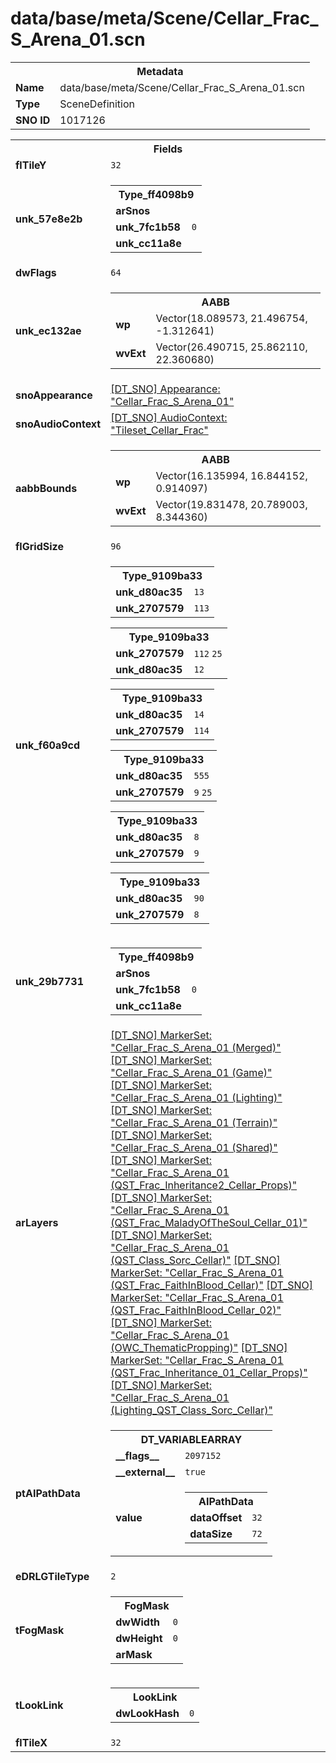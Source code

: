 <h1>data/base/meta/Scene/Cellar_Frac_S_Arena_01.scn</h1><table><tr><th colspan="100%">Metadata</th></tr><tr><td><b>Name</b></td><td>data/base/meta/Scene/Cellar_Frac_S_Arena_01.scn</td></tr><tr><td><b>Type</b></td><td>SceneDefinition</td></tr><tr><td><b>SNO ID</b></td><td>1017126</td></tr></table>

<table><tr><th colspan="100%">Fields</th></tr><tr><td><b>flTileY</b></td><td><code>32</code></td></tr><tr><td><b>unk_57e8e2b</b></td><td><table><tr><th colspan="100%">Type_ff4098b9</th></tr><tr><td><b>arSnos</b></td><td></td></tr><tr><td><b>unk_7fc1b58</b></td><td><code>0</code></td></tr><tr><td><b>unk_cc11a8e</b></td><td></td></tr></table>

</td></tr><tr><td><b>dwFlags</b></td><td><code>64</code></td></tr><tr><td><b>unk_ec132ae</b></td><td><table><tr><th colspan="100%">AABB</th></tr><tr><td><b>wp</b></td><td>Vector(18.089573, 21.496754, -1.312641)</td></tr><tr><td><b>wvExt</b></td><td>Vector(26.490715, 25.862110, 22.360680)</td></tr></table>

</td></tr><tr><td><b>snoAppearance</b></td><td><a href="..\Appearance\Cellar_Frac_S_Arena_01.app.md">[DT_SNO] Appearance: "Cellar_Frac_S_Arena_01"</a></td></tr><tr><td><b>snoAudioContext</b></td><td><a href="..\AudioContext\Tileset_Cellar_Frac.auc.md">[DT_SNO] AudioContext: "Tileset_Cellar_Frac"</a></td></tr><tr><td><b>aabbBounds</b></td><td><table><tr><th colspan="100%">AABB</th></tr><tr><td><b>wp</b></td><td>Vector(16.135994, 16.844152, 0.914097)</td></tr><tr><td><b>wvExt</b></td><td>Vector(19.831478, 20.789003, 8.344360)</td></tr></table>

</td></tr><tr><td><b>flGridSize</b></td><td><code>96</code></td></tr><tr><td><b>unk_f60a9cd</b></td><td><table><tr><th colspan="100%">Type_9109ba33</th></tr><tr><td><b>unk_d80ac35</b></td><td><code>13</code></td></tr><tr><td><b>unk_2707579</b></td><td><code>113</code>
</td></tr></table>


<table><tr><th colspan="100%">Type_9109ba33</th></tr><tr><td><b>unk_2707579</b></td><td><code>112</code>
<code>25</code>
</td></tr><tr><td><b>unk_d80ac35</b></td><td><code>12</code></td></tr></table>


<table><tr><th colspan="100%">Type_9109ba33</th></tr><tr><td><b>unk_d80ac35</b></td><td><code>14</code></td></tr><tr><td><b>unk_2707579</b></td><td><code>114</code>
</td></tr></table>


<table><tr><th colspan="100%">Type_9109ba33</th></tr><tr><td><b>unk_d80ac35</b></td><td><code>555</code></td></tr><tr><td><b>unk_2707579</b></td><td><code>9</code>
<code>25</code>
</td></tr></table>


<table><tr><th colspan="100%">Type_9109ba33</th></tr><tr><td><b>unk_d80ac35</b></td><td><code>8</code></td></tr><tr><td><b>unk_2707579</b></td><td><code>9</code>
</td></tr></table>


<table><tr><th colspan="100%">Type_9109ba33</th></tr><tr><td><b>unk_d80ac35</b></td><td><code>90</code></td></tr><tr><td><b>unk_2707579</b></td><td><code>8</code>
</td></tr></table>


</td></tr><tr><td><b>unk_29b7731</b></td><td><table><tr><th colspan="100%">Type_ff4098b9</th></tr><tr><td><b>arSnos</b></td><td></td></tr><tr><td><b>unk_7fc1b58</b></td><td><code>0</code></td></tr><tr><td><b>unk_cc11a8e</b></td><td></td></tr></table>

</td></tr><tr><td><b>arLayers</b></td><td><a href="..\MarkerSet\Cellar_Frac_S_Arena_01 (Merged).mrk.md">[DT_SNO] MarkerSet: "Cellar_Frac_S_Arena_01 (Merged)"</a>
<a href="..\MarkerSet\Cellar_Frac_S_Arena_01 (Game).mrk.md">[DT_SNO] MarkerSet: "Cellar_Frac_S_Arena_01 (Game)"</a>
<a href="..\MarkerSet\Cellar_Frac_S_Arena_01 (Lighting).mrk.md">[DT_SNO] MarkerSet: "Cellar_Frac_S_Arena_01 (Lighting)"</a>
<a href="..\MarkerSet\Cellar_Frac_S_Arena_01 (Terrain).mrk.md">[DT_SNO] MarkerSet: "Cellar_Frac_S_Arena_01 (Terrain)"</a>
<a href="..\MarkerSet\Cellar_Frac_S_Arena_01 (Shared).mrk.md">[DT_SNO] MarkerSet: "Cellar_Frac_S_Arena_01 (Shared)"</a>
<a href="..\MarkerSet\Cellar_Frac_S_Arena_01 (QST_Frac_Inheritance2_Cellar_Props).mrk.md">[DT_SNO] MarkerSet: "Cellar_Frac_S_Arena_01 (QST_Frac_Inheritance2_Cellar_Props)"</a>
<a href="..\MarkerSet\Cellar_Frac_S_Arena_01 (QST_Frac_MaladyOfTheSoul_Cellar_01).mrk.md">[DT_SNO] MarkerSet: "Cellar_Frac_S_Arena_01 (QST_Frac_MaladyOfTheSoul_Cellar_01)"</a>
<a href="..\MarkerSet\Cellar_Frac_S_Arena_01 (QST_Class_Sorc_Cellar).mrk.md">[DT_SNO] MarkerSet: "Cellar_Frac_S_Arena_01 (QST_Class_Sorc_Cellar)"</a>
<a href="..\MarkerSet\Cellar_Frac_S_Arena_01 (QST_Frac_FaithInBlood_Cellar).mrk.md">[DT_SNO] MarkerSet: "Cellar_Frac_S_Arena_01 (QST_Frac_FaithInBlood_Cellar)"</a>
<a href="..\MarkerSet\Cellar_Frac_S_Arena_01 (QST_Frac_FaithInBlood_Cellar_02).mrk.md">[DT_SNO] MarkerSet: "Cellar_Frac_S_Arena_01 (QST_Frac_FaithInBlood_Cellar_02)"</a>
<a href="..\MarkerSet\Cellar_Frac_S_Arena_01 (OWC_ThematicPropping).mrk.md">[DT_SNO] MarkerSet: "Cellar_Frac_S_Arena_01 (OWC_ThematicPropping)"</a>
<a href="..\MarkerSet\Cellar_Frac_S_Arena_01 (QST_Frac_Inheritance_01_Cellar_Props).mrk.md">[DT_SNO] MarkerSet: "Cellar_Frac_S_Arena_01 (QST_Frac_Inheritance_01_Cellar_Props)"</a>
<a href="..\MarkerSet\Cellar_Frac_S_Arena_01 (Lighting_QST_Class_Sorc_Cellar).mrk.md">[DT_SNO] MarkerSet: "Cellar_Frac_S_Arena_01 (Lighting_QST_Class_Sorc_Cellar)"</a>
</td></tr><tr><td><b>ptAIPathData</b></td><td><table><tr><th colspan="100%">DT_VARIABLEARRAY</th></tr><tr><td><b>__flags__</b></td><td><code>2097152</code></td></tr><tr><td><b>__external__</b></td><td><code>true</code></td></tr><tr><td><b>value</b></td><td><table><tr><th colspan="100%">AIPathData</th></tr><tr><td><b>dataOffset</b></td><td><code>32</code></td></tr><tr><td><b>dataSize</b></td><td><code>72</code></td></tr></table>

</td></tr></table>

</td></tr><tr><td><b>eDRLGTileType</b></td><td><code>2</code></td></tr><tr><td><b>tFogMask</b></td><td><table><tr><th colspan="100%">FogMask</th></tr><tr><td><b>dwWidth</b></td><td><code>0</code></td></tr><tr><td><b>dwHeight</b></td><td><code>0</code></td></tr><tr><td><b>arMask</b></td><td></td></tr></table>

</td></tr><tr><td><b>tLookLink</b></td><td><table><tr><th colspan="100%">LookLink</th></tr><tr><td><b>dwLookHash</b></td><td><code>0</code></td></tr></table>

</td></tr><tr><td><b>flTileX</b></td><td><code>32</code></td></tr></table>

